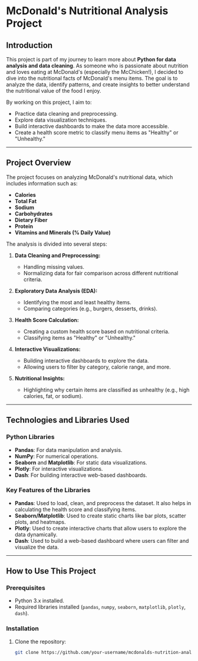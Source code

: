 # McDonald's Nutritional Analysis Project

## Introduction

This project is part of my journey to learn more about **Python for data analysis and data cleaning**. As someone who is passionate about nutrition and loves eating at McDonald's (especially the McChicken!), I decided to dive into the nutritional facts of McDonald's menu items. The goal is to analyze the data, identify patterns, and create insights to better understand the nutritional value of the food I enjoy.

By working on this project, I aim to:
- Practice data cleaning and preprocessing.
- Explore data visualization techniques.
- Build interactive dashboards to make the data more accessible.
- Create a health score metric to classify menu items as "Healthy" or "Unhealthy."

---

## Project Overview

The project focuses on analyzing McDonald's nutritional data, which includes information such as:
- **Calories**
- **Total Fat**
- **Sodium**
- **Carbohydrates**
- **Dietary Fiber**
- **Protein**
- **Vitamins and Minerals (% Daily Value)**

The analysis is divided into several steps:
1. **Data Cleaning and Preprocessing:**
   - Handling missing values.
   - Normalizing data for fair comparison across different nutritional criteria.

2. **Exploratory Data Analysis (EDA):**
   - Identifying the most and least healthy items.
   - Comparing categories (e.g., burgers, desserts, drinks).

3. **Health Score Calculation:**
   - Creating a custom health score based on nutritional criteria.
   - Classifying items as "Healthy" or "Unhealthy."

4. **Interactive Visualizations:**
   - Building interactive dashboards to explore the data.
   - Allowing users to filter by category, calorie range, and more.

5. **Nutritional Insights:**
   - Highlighting why certain items are classified as unhealthy (e.g., high calories, fat, or sodium).

---

## Technologies and Libraries Used

### Python Libraries
- **Pandas**: For data manipulation and analysis.
- **NumPy**: For numerical operations.
- **Seaborn** and **Matplotlib**: For static data visualizations.
- **Plotly**: For interactive visualizations.
- **Dash**: For building interactive web-based dashboards.

### Key Features of the Libraries
- **Pandas**: Used to load, clean, and preprocess the dataset. It also helps in calculating the health score and classifying items.
- **Seaborn/Matplotlib**: Used to create static charts like bar plots, scatter plots, and heatmaps.
- **Plotly**: Used to create interactive charts that allow users to explore the data dynamically.
- **Dash**: Used to build a web-based dashboard where users can filter and visualize the data.

---

## How to Use This Project

### Prerequisites
- Python 3.x installed.
- Required libraries installed (`pandas`, `numpy`, `seaborn`, `matplotlib`, `plotly`, `dash`).

### Installation
1. Clone the repository:
   ```bash
   git clone https://github.com/your-username/mcdonalds-nutrition-analysis.git
